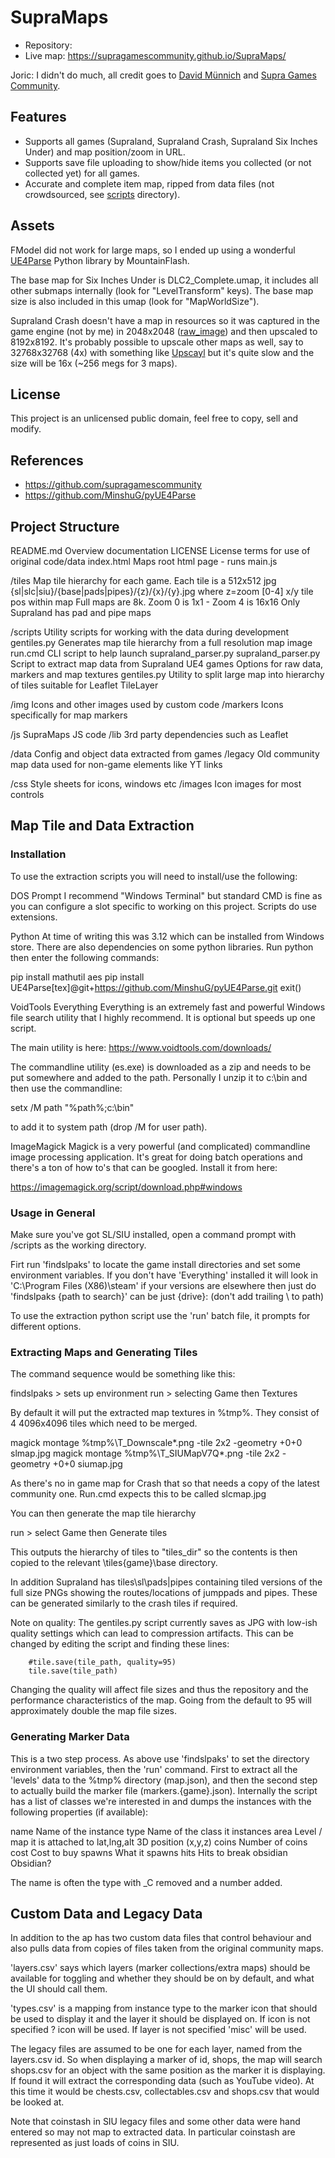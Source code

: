 # SupraMaps

* Repository: 
* Live map: https://supragamescommunity.github.io/SupraMaps/

Joric: I didn't do much, all credit goes to [David Münnich](http://www.david-m.org) and [Supra Games Community](https://github.com/supragamescommunity).

## Features

* Supports all games (Supraland, Supraland Crash, Supraland Six Inches Under) and map position/zoom in URL.
* Supports save file uploading to show/hide items you collected (or not collected yet) for all games.
* Accurate and complete item map, ripped from data files (not crowdsourced, see [scripts](https://github.com/joric/supraland/tree/main/scripts) directory).

## Assets

FModel did not work for large maps, so I ended up using a wonderful [UE4Parse](https://github.com/MinshuG/pyUE4Parse) Python library by MountainFlash.

The base map for Six Inches Under is DLC2_Complete.umap, it includes all other submaps internally (look for "LevelTransform" keys).
The base map size is also included in this umap (look for "MapWorldSize").

Supraland Crash doesn't have a map in resources so it was captured in the game engine (not by me) in 2048x2048
([raw_image](https://github.com/SupraGamesCommunity/map-slc/blob/11dc702ece83254fe1de1a567c3c3b890147f95d/img/map.jpg)) 
and then upscaled to 8192x8192. It's probably possible to upscale other maps as well, say to 32768x32768 (4x) with something
like [Upscayl](https://upscayl.github.io) but it's quite slow and the size will be 16x (~256 megs for 3 maps).

## License

This project is an unlicensed public domain, feel free to copy, sell and modify.

## References

* https://github.com/supragamescommunity
* https://github.com/MinshuG/pyUE4Parse


## Project Structure

README.md		Overview documentation
LICENSE			License terms for use of original code/data
index.html		Maps root html page - runs main.js

/tiles			Map tile hierarchy for each game. Each tile is a 512x512 jpg
				{sl|slc|siu}/{base|pads|pipes}/{z}/{x}/{y}.jpg
				where z=zoom [0-4] x/y tile pos within map
				Full maps are 8k. Zoom 0 is 1x1 - Zoom 4 is 16x16
				Only Supraland has pad and pipe maps

/scripts		Utility scripts for working with the data during development
	gentiles.py			Generates map tile hierarchy from a full resolution map image
	run.cmd				CLI script to help launch supraland_parser.py
	supraland_parser.py	Script to extract map data from Supraland UE4 games
						Options for raw data, markers and map textures
	gentiles.py			Utility to split large map into hierarchy of tiles suitable for Leaflet TileLayer

/img			Icons and other images used by custom code
	/markers			Icons specifically for map markers

/js				SupraMaps JS code
	/lib				3rd party dependencies such as Leaflet

/data			Config and object data extracted from games
	/legacy				Old community map data used for non-game elements like YT links

/css			Style sheets for icons, windows etc
	/images				Icon images for most controls
	
## Map Tile and Data Extraction

### Installation

To use the extraction scripts you will need to install/use the following:

DOS Prompt
I recommend "Windows Terminal" but standard CMD is fine as you can configure
a slot specific to working on this project. Scripts do use extensions.

Python
At time of writing this was 3.12 which can be installed from Windows store.
There are also dependencies on some python libraries. Run python then enter
the following commands:

  pip install mathutil aes
  pip install UE4Parse[tex]@git+https://github.com/MinshuG/pyUE4Parse.git
  exit()

VoidTools Everything
Everything is an extremely fast and powerful Windows file search utility
that I highly recommend. It is optional but speeds up one script.

The main utility is here: https://www.voidtools.com/downloads/

The commandline utility (es.exe) is downloaded as a zip and needs to be
put somewhere and added to the path. Personally I unzip it to c:\bin and
then use the commandline:

  setx /M path "%path%;c:\bin"

to add it to system path (drop /M for user path).

ImageMagick
Magick is a very powerful (and complicated) commandline image processing
application. It's great for doing batch operations and there's a ton of
how to's that can be googled. Install it from here:

  https://imagemagick.org/script/download.php#windows

### Usage in General

Make sure you've got SL/SIU installed, open a command prompt with
/scripts as the working directory.

Firt run 'findslpaks' to locate the game install directories and
set some environment variables. If you don't have 'Everything' installed
it will look in 'C:\Program Files (X86)\steam' if your versions are
elsewhere then just do 'findslpaks {path to search}' can be just {drive}:
(don't add trailing \ to path)

To use the extraction python script use the 'run' batch file, it prompts
for different options.

### Extracting Maps and Generating Tiles

The command sequence would be something like this:

findslpaks         > sets up environment
run                > selecting Game then Textures

By default it will put the extracted map textures in %tmp%. They consist
of 4 4096x4096 tiles which need to be merged.

magick montage %tmp%\T_Downscale*.png -tile 2x2 -geometry +0+0 slmap.jpg
magick montage %tmp%\T_SIUMapV7Q*.png -tile 2x2 -geometry +0+0 siumap.jpg

As there's no in game map for Crash that so that needs a copy of the latest
community one. Run.cmd expects this to be called slcmap.jpg

You can then generate the map tile hierarchy 

run					> select Game then Generate tiles

This outputs the hierarchy of tiles to "tiles_dir" so the contents is then
copied to the relevant \tiles\{game}\base directory.

In addition Supraland has tiles\sl\pads|pipes containing tiled versions of
the full size PNGs showing the routes/locations of jumppads and pipes. These
can be generated similarly to the crash tiles if required.

Note on quality: The gentiles.py script currently saves as JPG with low-ish
quality settings which can lead to compression artifacts. This can be changed
by editing the script and finding these lines:

        #tile.save(tile_path, quality=95)
        tile.save(tile_path)

Changing the quality will affect file sizes and thus the repository and the
performance characteristics of the map. Going from the default to 95 will
approximately double the map file sizes.


### Generating Marker Data

This is a two step process. As above use 'findslpaks' to set the directory
environment variables, then the 'run' command. First to extract all the
'levels' data to the %tmp% directory (map.json), and then the second step to
actually build the marker file (markers.{game}.json). Internally the script
has a list of classes we're interested in and dumps the instances with the
following properties (if available):

  name			Name of the instance
  type			Name of the class it instances
  area			Level / map it is attached to
  lat,lng,alt	3D position (x,y,z)
  coins			Number of coins
  cost			Cost to buy
  spawns		What it spawns
  hits			Hits to break
  obsidian		Obsidian?

The name is often the type with _C removed and a number added.

## Custom Data and Legacy Data

In addition to the ap has two custom data files that control behaviour and
also pulls data from copies of files taken from the original community maps.

'layers.csv' says which layers (marker collections/extra maps) should be
available for toggling and whether they should be on by default, and what the
UI should call them.

'types.csv' is a mapping from instance type to the marker icon that should
be used to display it and the layer it should be displayed on. If icon is
not specified ? icon will be used. If layer is not specified 'misc' will be
used.

The legacy files are assumed to be one for each layer, named from the layers.csv id.
So when displaying a marker of id, shops, the map will search shops.csv for an
object with the same position as the marker it is displaying. If found it will
extract the corresponding data (such as YouTube video). At this time it would be
chests.csv, collectables.csv and shops.csv that would be looked at.

Note that coinstash in SIU legacy files and some other data were hand entered
so may not map to extracted data. In particular coinstash are represented as just
loads of coins in SIU.
